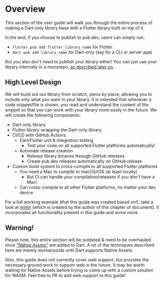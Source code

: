 # Overview
This section of the user guide will walk you through the entire process of
making a Dart-only library base with a Flutter library built on top of it.

In the end, if you choose to publish to pub.dev, users can simply run:
- `flutter pub add flutter_library_name` for Flutter
- `dart pub add library_name` for Dart-only (say for a CLI or server app)

But you also don't need to publish your library either!
You can just use your library internally in a monorepo,
[as described later on](library/melos.md).

## High Level Design
We will build out our library from scratch, piece by piece, allowing you to include
only what you want in your library.
It is intended that whenever a code snippet/file is shown, you read and understand the 
content of the snippet so that you can work with your library more easily in the future.
We will create the following components:
- Dart-only library
- Flutter library wrapping the Dart-only library
- CI/CD with GitHub Actions
  - Dart/Flutter unit & integration testing
    - Test your code on all supported Flutter platforms automatically!
  - Automate release creation
    - Release library binaries through GitHub releases
    - Create pub.dev releases automatically on GitHub release
- Custom build system to cross-compile to all supported Flutter platforms
  - You need a Mac to compile to macOS/iOS (at least locally)
    - But CI can handle your compilation/releases if you don't have a Mac!
  - Can cross-compile to all other Flutter platforms, no matter your dev device

For a full working example (that this guide was created based on!),
take a look at [mimir](https://github.com/GregoryConrad/mimir) (which is created by the author of this chapter of document).
It incorporates all functionality present in this guide and some more.

## Warning!
Please note, this entire section will be outdated & need to be overhauled once
["Native Assets"](https://github.com/dart-lang/sdk/issues/50565) are added to Dart.
A lot of the techniques described here are merely workarounds until Dart supports Native Assets.

Also, this guide does not currently cover web support, but provides the necessary ground work
to support web in the future.
It *may* be worth waiting for Native Assets before trying to come up with a custom solution for WASM.
Feel free to PR to add web support to this guide!
